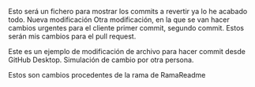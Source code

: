 Esto será un fichero para mostrar los commits a revertir
ya lo he acabado todo.
Nueva modificación
Otra modificación, en la que se van hacer cambios urgentes para el cliente
primer commit, segundo commit. Estos serán mis cambios para el pull request.

Este es un ejemplo de modificación de archivo para hacer commit desde GitHub Desktop.
Simulación de cambio por otra persona.

Estos son cambios procedentes de la rama de RamaReadme